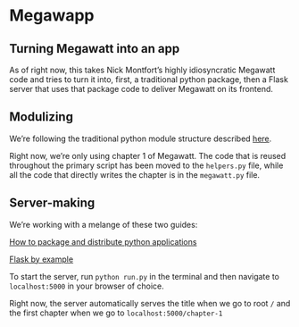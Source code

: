 # Megawapp

## Turning Megawatt into an app

As of right now, this takes Nick Montfort’s highly idiosyncratic Megawatt code and tries to turn it into, first, a traditional python package, then a Flask server that uses that package code to deliver Megawatt on its frontend.

## Modulizing

We’re following the traditional python module structure described [here](https://docs.python-guide.org/writing/structure/).

Right now, we’re only using chapter 1 of Megawatt. The code that is reused throughout the primary script has been moved to the `helpers.py` file, while all the code that directly writes the chapter is in the `megawatt.py` file.

## Server-making

We’re working with a melange of these two guides:

[How to package and distribute python applications](https://www.digitalocean.com/community/tutorials/how-to-package-and-distribute-python-applications)

[Flask by example](https://realpython.com/flask-by-example-part-1-project-setup/)

To start the server, run `python run.py` in the terminal and then navigate to `localhost:5000` in your browser of choice.

Right now, the server automatically serves the title when we go to root `/` and the first chapter when we go to `localhost:5000/chapter-1`
